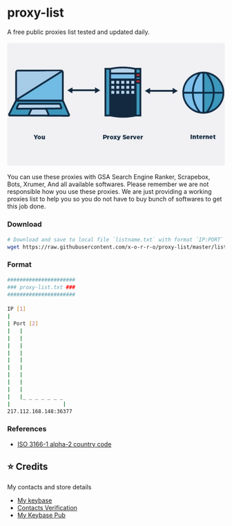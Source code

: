 # proxy-list
A free public proxies list tested and updated daily.
<br>
<br>
[![proxy-list](/proxy.jpg)](https://github.com/x-o-r-r-o/proxy-list/)


You can use these proxies with GSA Search Engine Ranker, Scrapebox, Bots, Xrumer, And all available softwares. Please remember we are not responsible how you use these proxies. We are just providing a working proxies list to help you so you do not have to buy bunch of softwares to get this job done.

### Download
```bash
# Download and save to local file `listname.txt` with format `IP:PORT`
wget https://raw.githubusercontent.com/x-o-r-r-o/proxy-list/master/list-name.txt
```

### Format
```bash
######################
### proxy-list.txt ###
######################

IP [1]
|
| Port [2]
|   |
|   |
|   |
|   |
|   |
|   |
|   |
|   |
|   |
|   |_ _ _ _ _ _ _  
|                 |
217.112.168.148:36377
```

### References
* [ISO 3166-1 alpha-2 country code](https://en.wikipedia.org/wiki/ISO_3166-1_alpha-2)

## :star: Credits
My contacts and store details
* [My keybase](https://keybase.io/premiumaccounts)
* [Contacts Verification](https://keybase.pub/premiumaccounts/Verification/contacts.txt)
* [My Keybase Pub](https://premiumaccounts.keybase.pub/)
